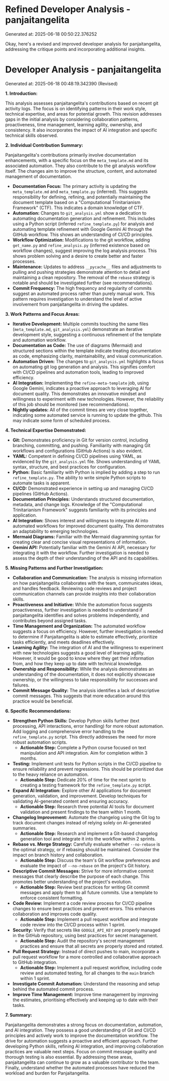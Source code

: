 # Refined Developer Analysis - panjaitangelita
Generated at: 2025-06-18 00:50:22.376252

Okay, here's a revised and improved developer analysis for panjaitangelita, addressing the critique points and incorporating additional insights.

# Developer Analysis - panjaitangelita
Generated at: 2025-06-18 00:48:19.342390 (Revised)

**1. Introduction:**

This analysis assesses panjaitangelita's contributions based on recent git activity logs. The focus is on identifying patterns in their work style, technical expertise, and areas for potential growth.  This revision addresses gaps in the initial analysis by considering collaboration patterns, proactiveness, time management, learning agility, ownership, and consistency.  It also incorporates the impact of AI integration and specific technical skills observed.

**2. Individual Contribution Summary:**

Panjaitangelita's contributions primarily involve documentation enhancements, with a specific focus on the `meta_template.md` and its associated automation. They also contribute to the git analysis workflow itself. The changes aim to improve the structure, content, and automated management of documentation.

*   **Documentation Focus:**  The primary activity is updating the `meta_template.md` and `meta_template.py` (inferred). This suggests responsibility for defining, refining, and potentially maintaining the document template based on a "Computational Trinitarianism Framework" (CTF).  This indicates a domain knowledge of CTF.
*   **Automation:** Changes to `git_analysis.yml` show a dedication to automating documentation generation and refinement. This includes using a Python script (inferred `refine_template.py`) for analysis and automating template refinement with Google Gemini AI through the GitHub workflow. This shows an understanding of CI/CD principles.
*   **Workflow Optimization:** Modifications to the git workflow, adding `get_name.py` and `refine_analysis.py` (inferred existence based on workflow changes), suggest improving the log analysis process. This shows problem solving and a desire to create better and faster processes.
*   **Maintenance:** Updates to address `__pycache__` files and adjustments to pulling and pushing strategies demonstrate attention to detail and maintaining a clean repository. The removal of the `rebase` strategy is notable and should be investigated further (see recommendations).
*   **Commit Frequency:** The high frequency and regularity of commits suggest an automated process rather than purely manual work.  This pattern requires investigation to understand the level of active involvement from panjaitangelita in driving the updates.

**3. Work Patterns and Focus Areas:**

*   **Iterative Development:**  Multiple commits touching the same files (`meta_template.md`, `git_analysis.yml`) demonstrate an iterative development style, suggesting a continuous refinement of the template and automation workflow.
*   **Documentation as Code:** The use of diagrams (Mermaid) and structured sections within the template indicate treating documentation as code, emphasizing clarity, maintainability, and visual communication.
*   **Automation Driven:** The changes to `git_analysis.yml` highlights a focus on automating git log generation and analysis. This signifies comfort with CI/CD pipelines and automation tools, leading to improved efficiency.
*   **AI Integration:** Implementing the `refine-meta-template` job, using Google Gemini, indicates a proactive approach to leveraging AI for document quality.  This demonstrates an innovative mindset and willingness to experiment with new technologies. However, the reliability of this job should be monitored (see recommendations).
* **Nightly updates:** All of the commit times are very close together, indicating some automated service is running to update the github. This may indicate some form of scheduled process.

**4. Technical Expertise Demonstrated:**

*   **Git:** Demonstrates proficiency in Git for version control, including branching, committing, and pushing. Familiarity with managing Git workflows and configurations (GitHub Actions) is also evident.
*   **YAML:**  Competent in defining CI/CD pipelines using YAML, as evidenced by the `git_analysis.yml` file. Shows understanding of YAML syntax, structure, and best practices for configuration.
*   **Python:**  Basic familiarity with Python is implied by adding a step to run `refine_template.py`.  The ability to write simple Python scripts to automate tasks is apparent.
*   **CI/CD:**  Demonstrated experience in setting up and managing CI/CD pipelines (GitHub Actions).
*   **Documentation Principles:**  Understands structured documentation, metadata, and change logs. Knowledge of the "Computational Trinitarianism Framework" suggests familiarity with its principles and application.
*   **AI Integration:** Shows interest and willingness to integrate AI into automated workflows for improved document quality. This demonstrates an adaptability to emerging technologies.
*   **Mermaid Diagrams:**  Familiar with the Mermaid diagramming syntax for creating clear and concise visual representations of information.
*   **Gemini API:** Potentially familiar with the Gemini AI API, necessary for integrating it with the workflow.  Further investigation is needed to assess the depth of their understanding of the API and its capabilities.

**5. Missing Patterns and Further Investigation:**

*   **Collaboration and Communication:** The analysis is missing information on how panjaitangelita collaborates with the team, communicates ideas, and handles feedback. Reviewing code reviews and project communication channels can provide insights into their collaboration skills.
*   **Proactiveness and Initiative:**  While the automation focus suggests proactiveness, further investigation is needed to understand if panjaitangelita identifies and solves problems independently, and contributes beyond assigned tasks.
*   **Time Management and Organization:** The automated workflow suggests a focus on efficiency. However, further investigation is needed to determine if Panjaitangelita is able to estimate effectively, prioritize tasks efficiently, and meets deadlines effectively.
*   **Learning Agility:** The integration of AI and the willingness to experiment with new technologies suggests a good level of learning agility. However, it would be good to know where they get their information from, and how they keep up to date with technical knowledge.
*   **Ownership and Responsibility:** While the analysis demonstrates an understanding of the documentation, it does not explicitly showcase ownership, or the willingness to take responsibility for successes and failures.
*   **Commit Message Quality:** The analysis identifies a lack of descriptive commit messages. This suggests that more education around this practice would be beneficial.

**6. Specific Recommendations:**

*   **Strengthen Python Skills:** Develop Python skills further (text processing, API interactions, error handling) for more robust automation. Add logging and comprehensive error handling to the `refine_template.py` script. This directly addresses the need for more robust automation scripts.
    *   **Actionable Step:** Complete a Python course focused on text manipulation and API integration. Aim for completion within 3 months.
*   **Testing:** Implement unit tests for Python scripts in the CI/CD pipeline to ensure reliability and prevent regressions. This should be prioritized due to the heavy reliance on automation.
    *   **Actionable Step:** Dedicate 20% of time for the next sprint to creating a testing framework for the `refine_template.py` script.
*   **Expand AI Integration:** Explore other AI applications for document generation, validation, and improvement. Develop techniques for validating AI-generated content and ensuring accuracy.
    *   **Actionable Step:** Research three potential AI tools for document validation and present findings to the team within 1 month.
* **Changelog Improvement:** Automate the changelog using the Git log to track document changes instead of relying solely on AI-generated summaries.
    * **Actionable Step:** Research and implement a Git-based changelog generation tool and integrate it into the workflow within 2 sprints.
*   **Rebase vs. Merge Strategy:** Carefully evaluate whether `--no-rebase` is the optimal strategy, or if rebasing should be maintained. Consider the impact on branch history and collaboration.
    *   **Actionable Step:** Discuss the team's Git workflow preferences and evaluate the impact of `--no-rebase` on the project's Git history.
*   **Descriptive Commit Messages:** Strive for more informative commit messages that clearly describe the purpose of each change. This promotes better understanding of the project's evolution.
    *   **Actionable Step:** Review best practices for writing Git commit messages and apply them to all future commits. Use a template to enforce consistent formatting.
*   **Code Review:** Implement a code review process for CI/CD pipeline changes to ensure best practices and prevent errors. This enhances collaboration and improves code quality.
    *   **Actionable Step:** Implement a pull request workflow and integrate code review into the CI/CD process within 1 sprint.
* **Security:** Verify that secrets like `GOOGLE_API_KEY` are properly managed in the GitHub repository, using best practices for secret management.
    *   **Actionable Step:** Audit the repository's secret management practices and ensure that all secrets are properly stored and rotated.
*   **Pull Request Strategy:**  Instead of direct pushes to main, incorporate a pull request workflow for a more controlled and collaborative approach to GitHub integration.
    *   **Actionable Step:** Implement a pull request workflow, including code review and automated testing, for all changes to the `main` branch within 1 sprint.
*   **Investigate Commit Automation:** Understand the reasoning and setup behind the automated commit process.
*   **Improve Time Management:** Improve time management by improving the estimates, prioritising effectively and keeping up to date with their tasks.

**7. Summary:**

Panjaitangelita demonstrates a strong focus on documentation, automation, and AI integration.  They possess a good understanding of Git and CI/CD principles and actively work to improve the documentation workflow. The drive for automation suggests a proactive and efficient approach. Further developing Python skills, refining AI integration, and improving collaboration practices are valuable next steps. Focus on commit message quality and thorough testing is also essential. By addressing these areas, panjaitangelita can continue to grow as a valuable contributor to the team. Finally, understand whether the automated processes have reduced the workload and burden for Panjaitangelita.
